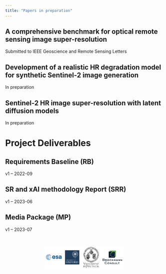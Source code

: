 ```yaml
---
title: "Papers in preparation"
---
```




## A comprehensive benchmark for optical remote sensing image super-resolution
Submitted to IEEE Geoscience and Remote Sensing Letters

## Development of a realistic HR degradation model for synthetic Sentinel-2 image generation 
In preparation

## Sentinel-2 HR image super-resolution with latent diffusion models
In preparation

# Project Deliverables

## Requirements Baseline (RB)
v1 – 2022-09

## SR and xAI methodology Report (SRR)
v1 – 2023-06

## Media Package (MP)
v1 – 2023-07


<br>
<p align="center">
  <img src="/images/projects/groups_2.webp" width="50%">
</p>